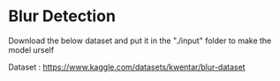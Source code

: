 # Blur Detection

Download the below dataset and put it in the "./input" folder to make the model urself

Dataset : https://www.kaggle.com/datasets/kwentar/blur-dataset